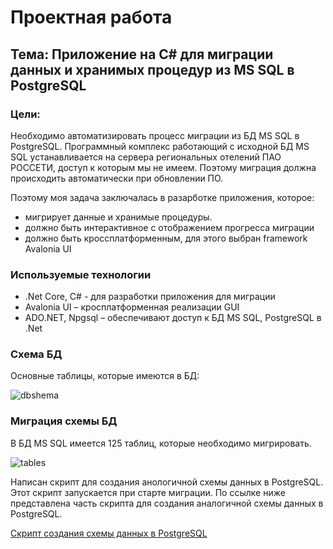 # Проектная работа

## Тема: Приложение на C# для миграции данных и хранимых процедур из MS SQL в PostgreSQL

### Цели:
Необходимо автоматизировать процесс миграции из БД MS SQL в PostgreSQL.
Программный комплекс работающий с исходной БД MS SQL устанавливается на сервера региональных отелений ПАО РОССЕТИ, доступ к которым мы не имеем.
Поэтому миграция должна происходить автоматически при обновлении ПО.

Поэтому моя задача заключалась в разарботке приложения, которое:
* мигрирует данные и хранимые процедуры.
* должно быть интерактивное с отображением прогресса миграции
* должно быть кроссплатформенным, для этого выбран framework Avalonia UI

### Используемые технологии

* .Net Core, C# - для разработки приложения для миграции
* Avalonia UI – кросплатформенная реализации GUI
* ADO.NET, Npgsql – обеспечивают доступ к БД MS SQL, PostgreSQL в .Net

### Схема БД
Основные таблицы, которые имеются в БД:

<image src="images/dbshema.png" alt="dbshema">

### Миграция схемы БД
В БД MS SQL имеется 125 таблиц, которые необходимо мигрировать.

<image src="images/tables.png" alt="tables">

Написан скрипт для создания анологичной схемы данных в PostgreSQL. Этот скрипт запускается при старте миграции.
По ссылке ниже представлена часть скрипта для создания аналогичной схемы данных в PostgreSQL.

[Скрипт создания схемы данных в PostgreSQL](DbCreateScript.md)

